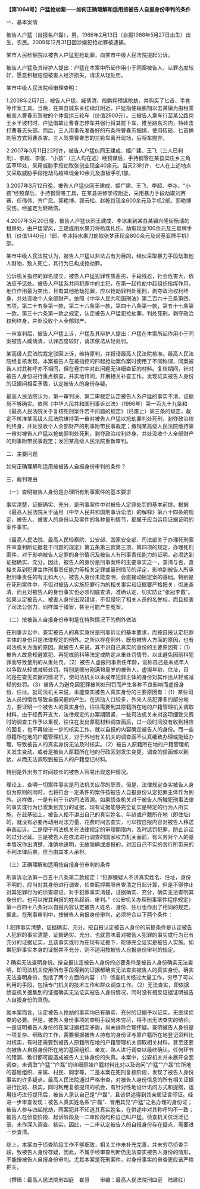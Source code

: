 **【第1064号】户猛抢劫案——如何正确理解和适用按被告人自报身份审判的条件**

一、基本案情

被告人户猛（自报名户磊），男，1986年2月13日（自报1988年5月27日出生）出生，农民。2009年12月31日因涉嫌犯抢劫罪被逮捕。

某市人民检察院以被告人户猛犯抢劫罪，向某市中级人民法院提起公诉。

被告人户猛及其辩护人提出：户猛在本案中所起作用小于同案被告人，认罪态度较好，愿意积极赔偿被害人经济损失，请求从轻处罚。

某市中级人民法院经审理查明：

1.2008年2月7日，被告人户猛、臧倩清、段鹏翔预谋抢劫，并购买了匕首、手套等作案工具。当晚，在某县城东关红绿灯附近，户猛指使段鹏翔以去某镇为由租乘被害人曹春志驾驶的个体营运三轮车（价值2900元）。三被告人乘车行至某公路岗王乡半坡村时，户猛借故让曹春志停车并强行将其拉下车，推至路东沟内，持砖击打曹春志头部。而后，三人用事先准备好的布条将曹春志捆绑，使用砖砸、匕首捅刺等方式将曹杀害。三人驾乘曹春志的三轮车离开现场，后将车抛弃。

2.2007年3月11日22时许，被告人户猛伙同王建成、姬广建、王飞（三人已判刑）、李超、李俊、“小孩”（三人均在逃）经预谋后，手持钢管在某县梁庄乡三角区草坪处，采用威胁手段劫取张创业现金40余元。当天23时许，七人在上述地点又采取威胁手段抢劫马超峰现金10余元及直板手机1部。

3.2007年3月12日晚，被告人户猛伙同王建成、姬广建、王飞、李超、李冰、“小孩”经预谋后，手持钢管等工具，在某县进修学校附近，采用暴力手段劫取刘赛赛、任伟伟、齐广民、郭艳博、郭云松、赵乾肖现金600余元及手机2部。郭艳博受伤，经鉴定为轻微伤。

4.2007年3月20日晚，被告人户猛伙同王建成、李冰来到某县某镇兴隆街杨瑞的租房处，由户猛望风，王建成用水果刀将杨瑞扎伤，劫取现金100余元及三星牌手机（价值1440元）1部，李冰持水果刀劫取张梦菲现金800余元及诺基亚牌手机1部。

某市中级人民法院认为，被告人户猛以非法占有为目的，结伙采取暴力手段劫取他人财物，致人死亡，其行为已构成抢劫罪。

公诉机关指控的罪名成立。被告人户猛犯罪性质恶劣，手段残忍，社会危害大，依法应予惩处。被告人户猛系共同犯罪中的主犯，在第一起抢劫中起组织指挥作用，地位作用最为突出，且有其他抢劫犯罪，应以抢劫罪判处死刑，剥夺政治权利终身，并处没收个人全部财产。依照《中华人民共和国刑法》第二百六十三条第四、五项，第二十五条第一款，第二十六条第一款，第四十八条第一款，第五十七条第一款，第三十六条第一款之规定，认定被告人户猛犯抢劫罪，判处死刑，剥夺政治权利终身，并处没收个人全部财产。

一审宣判后，被告人户猛上诉，户猛及其辩护人提出：户猛在本案所起作用小于同案被告人臧倩清，认罪态度较好，请求依法从轻处罚。

某高级人民法院裁定驳回上诉，维持原判，并报请最高人民法院核准。最高人民法院经复核发现，本案被告人在被指控的四起抢劫案作案时使用了不同称谓，同案被告人对其称呼亦不相同，但在卷宗中对此问题无详细查证的材料。复核期间，针对被告人身份进行重点核查，并实地讯问，开展相关补查工作，发现证实被告人身份的证据问相互矛盾，认定被告人的身份存疑。

最高人民法院认为，第一审判决、第二审裁定认定被告人系户猛的事实不清、证据尚不够确实。依照《中华人民共和国刑事诉讼法》（1996年）第一百九十九条和《最高人民法院关于复核死刑案件若干问题的规定》（已废止）第三条的规定，裁定不核准某高级人民法院维持第一审对被告人户猛以抢劫罪判处死刑，剥夺政治权利终身，并处没收个人全部财产的刑事附带民事裁定；撤销某高级人民法院维持第一审对被告人户猛以抢劫罪判处死刑，剥夺政治权利终身，并处没收个人全部财产的刑事附带民事裁定；发回某高级人民法院重新审判。

二、主要问题

如何正确理解和适用按被告人自报身份审判的条件？

三、裁判理由

（一）查明被告人身份是办理所有刑事案件的基本要求

事实清楚，证据确实、充分，是刑事案件中对被告人定罪处罚的基本前提。根据《最高人民法院关于适用（中华人民共和国刑事诉讼法）的解释》第六十四条的规定，被告人、被害人的身份以及案件的各种量刑情节，都属于应当运用证据证明的案件事实。

《最高人民法院、最高人民检察院、公安部、国家安全部、司法部关于办理死刑案件审查判断证据若干问题的规定》第五条第三款第三项、第四项的规定，办理死刑案件，对于影响被告人定罪的身份情况及被告人有刑事责任能力的证明，必须达到证据确实、充分。因此，被告人的身份是刑事案件的主要事实之一，查清与否，直接关系到犯罪主体刑事责任能力等相关定罪或量刑情节的评定，影响到被告人所承担刑事责任的有无和大小。被告人身份未能查明，会直接动摇定案的基础。特别是在死刑案件中，不但对被告人实施犯罪行为的相关事实和证据要严格把关，彻底查清，而且对被告人的身份事实也必须彻底查清，准确认定，切实防止“张冠李戴”。如果认定被告人、被害人身份出现错误，不但侵犯了相关人员的名誉权，而且损害了司法公信力，同样属于错案，甚至可能产生冤案。

（二）按被告人自报身份审判是在特殊情况下的例外做法

在刑事诉讼中，查实被告人的真实身份是刑事诉讼的基本要求，而按自报认定犯罪主体的身份只是法律规定的例外。之所以存在例外，既有被告人方面的原因，也有司法机关方面的原因。就被告人来说，其不讲自己真实的身份的主要原因有：（1）被告人故意规避累犯、再犯或前科等法定或酌定从重处罚情节，以此避免因前科犯罪而导致量刑的从重处罚。（2）被告人虚报刑事责任年龄，谎称自己是未成年人以争取从轻或减轻处罚。特别是部分刚满18周岁的被告人，虚报年龄、住址，目的是在查无实据的情况下，使司法机关以未成年犯罪主体的身份对其作出从轻或减轻的处罚。（3）被告人为避免因犯罪被判处刑罚而产生各种不良影响而虚报身份、住址。就司法机关来说，未能查实被告人真实身份的主要原因有：（1）某些司法人员的惰性导致自报问题的产生。在流动人口较多，外来人员犯罪多的部分地方，要证明一个被告人的真实身份，往往需要到其原籍所在地的户籍管理机关调取材料，由于经费开支大，法律规定的办案期限紧，一些司法机关未对这项细致又费时的调查工作予以重视，往往在发出原籍材料调查函后，过一段时间没有收到相应的回复，也不再做进一步的核实工作，就以自报的内容确定被告人的身份。而一些原籍所在地的户籍管理机关，对于外地有关机关的调查函不认真细致办理或拖延办理，导致被告人的真实身份无法及时核实。（2）被告人原籍所在地的户籍管理机关发生变动，或者是被告人原籍所在地的行政区划发生变更，调查的信函难以到达，从而无法调取到被告人的户籍登记材料。

特别是外出务工时间较长的被告人容易出现这种情况。

理论上，查明一切案件事实是司法机关应尽的职责。但是，法律规定查实被告人身份为原则的同时，也将符合一定条件的案件按被告人自报身份认定犯罪主体作为例外。这样做，一是有利于节约司法资源。如果侦查机关对于被告人所触犯刑事法律的事实或行为已收集到充分的证据，现有证据能够完全证实是特定的行为人所实施，在此基础上，被告人拒不讲出自己的真实姓名、年龄或户籍所在地（即住址）的，就没有必要再动用司法力量、花费时间去查实，可以按自报内容对被告人移送审查起诉。二是便于司法机关在法律规定的审理期限内，及时惩罚犯罪，防止诉讼的过分迟延。三是被告人在依法进行调查的国家权力机关面前，有义务对个人的基本情况作出清楚、准确地说明，无故隐瞒或虚报的，对因自己不实的言行所带来的不利法律后果，应当由其本人承担。

（三）正确理解和适用按自报身份审判的条件

刑事诉讼法第一百五十八条第二款规定：“犯罪嫌疑人不讲真实姓名、住址，身份不明的，应当对其身份进行调查，侦查羁押期限自查清之日起计算，但是不得停止对其犯罪行为的侦查取证。对于犯罪事实清楚，证据确实、充分，确实无法查明其身份的，也可以按其自报的姓名起诉、审判。”《公安机关办理刑事案件程序规定》第一百四十八条对以自报内容认定被告人姓名、身份、住址也作出了相同的规定。据此，在刑事审判中，按被告人自报身份审判，必须符合以下两个条件：

1.犯罪事实清楚，证据确实、充分。按自报认定被告人身份的前提条件是认定被告人犯罪的事实清楚，证据确实、充分，也就意味着对被告人犯罪的事实或行为已有充分的证据证实，且该事实或行为在现有证据下，能够完全证实是被告人实施。如果犯罪事实本身的证据并不充分，则不适用按被告人自报身份审判的规定。

2.确实无法查明身份。按自报认定被告人身份的必要条件是被告人身份确实无法查明，即司法机关使用所有手段得到的证据都确实无法查实被告人的真实身份。确实无法查明身份，包括了两个方面的内容：（1）侦查机关经过大量工作，穷尽了可以利用的手段，包括专门机关的技术工作和群众调查工作。（2）无法查实，即依据侦查机关搜集到的证据确实无法证实被告人身份情况，同时没有相反证据证明被告人自报身份的真伪。

就本案而言，认定被告人抢劫的事实均已有确实、充分的证据予以证实，无继续侦查的必要。但是，被告人身份事项的查明手段尚未穷尽，得不出无法查实的结论。一是证明被告人身份的在案证据相互矛盾，尚未排除合理怀疑。查明被告人身份是一项复杂、细致的工作，需要根据被告人持有的身份证与原户籍所在地登记资料比对核实，有时还需要到被告人原籍所在地的户籍管理机关调取相关材料，甚至还要向被告人自报身份所在地的基层组织、亲友、熟人进行调查以最终确认。任何环节的错漏、敷衍都可能造成被告人主体身份的失真。本案中，公安机关并未展开全面调查，未调取“户猛”“户磊”的详细原始户籍材料比对以及询问“户猛”“户磊”住所地的基层组织、亲属、村民、同学等。二是本案在死刑复核阶段，发现了被告人身份事实的许多疑点。最高人民法院通过严格审查，对被告人身份信息的所有相关证据进行比较、核实，同时利用复核提讯的机会，有针对性地设计讯问方式和提纲，运用技巧进行提讯后，被告人承认自己是“户磊”，且该供述得到其亲属证言印证。经进一步审查发现：被告人真实姓名系“户磊”、冒用其兄“户猛”之名办理的身份证；被告人参与四起抢劫，同案犯并不知道其真实姓名，在供述中对其称呼均不一致；被告人在侦查阶段、起诉阶段及一二审阶段均称自己叫户猛，侦查机关仅泛泛记录，未作深入调查、核实。因此，一二审认定被告人的自报身份存在疑点，需要进一步查清。

综上，本案由于侦查阶段工作不够细致，相关工作未补充完善，并未穷尽侦查手段，致被告人身份存疑，因此，不属于经审查判断仍无法查实被告人身份的情形，不能按被告人自报身份审判。尤其本案是死刑案件，对身份事实的审查更应该严格把关。

（撰稿：最高人民法院刑四庭　崔慧　　审编：最高人民法院刑四庭　陆建红）